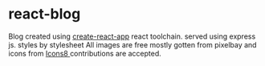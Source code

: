 # react-blog 
Blog created using <a href='https://create-react-app.dev/docs/getting-started/'>create-react-app</a> react  toolchain.
served using express js. 
styles by stylesheet
All images are free mostly gotten from pixelbay and icons from <a href ='icons8.com'>Icons8 </a>
contributions are accepted.

